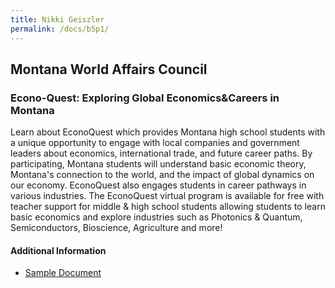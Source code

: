 ```yaml
---
title: Nikki Geiszler
permalink: /docs/b5p1/
---
```


## Montana World Affairs Council

### Econo-Quest: Exploring Global Economics&Careers in Montana
Learn about EconoQuest which provides Montana high school students with a unique opportunity to engage with local companies and government leaders about economics, international trade, and future career paths. By participating, Montana students will understand basic economic theory, Montana's connection to the world, and the impact of global dynamics on our economy. EconoQuest also engages students in career pathways in various industries. The EconoQuest virtual program is available for free with teacher support for middle & high school students allowing students to learn basic economics and explore industries such as Photonics & Quantum, Semiconductors, Bioscience, Agriculture and more! 

#### Additional Information
 - [Sample Document](../wednesday/breakout7/documents/b1p1d1.pdf)